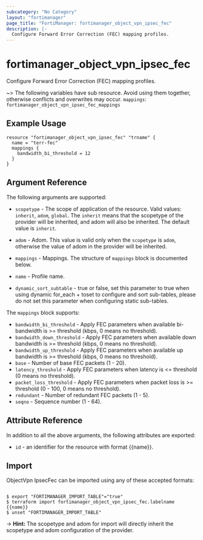 ```yaml
---
subcategory: "No Category"
layout: "fortimanager"
page_title: "FortiManager: fortimanager_object_vpn_ipsec_fec"
description: |-
  Configure Forward Error Correction (FEC) mapping profiles.
---
```


# fortimanager_object_vpn_ipsec_fec
Configure Forward Error Correction (FEC) mapping profiles.

~> The following variables have sub resource. Avoid using them together, otherwise conflicts and overwrites may occur.
`mappings`: `fortimanager_object_vpn_ipsec_fec_mappings`



## Example Usage

```hcl
resource "fortimanager_object_vpn_ipsec_fec" "trname" {
  name = "terr-fec"
  mappings {
    bandwidth_bi_threshold = 12
  }
}
```

## Argument Reference


The following arguments are supported:

* `scopetype` - The scope of application of the resource. Valid values: `inherit`, `adom`, `global`. The `inherit` means that the scopetype of the provider will be inherited, and adom will also be inherited. The default value is `inherit`.
* `adom` - Adom. This value is valid only when the `scopetype` is `adom`, otherwise the value of adom in the provider will be inherited.

* `mappings` - Mappings. The structure of `mappings` block is documented below.
* `name` - Profile name.
* `dynamic_sort_subtable` - true or false, set this parameter to true when using dynamic for_each + toset to configure and sort sub-tables, please do not set this parameter when configuring static sub-tables.

The `mappings` block supports:

* `bandwidth_bi_threshold` - Apply FEC parameters when available bi-bandwidth is &gt;= threshold (kbps, 0 means no threshold).
* `bandwidth_down_threshold` - Apply FEC parameters when available down bandwidth is &gt;= threshold (kbps, 0 means no threshold).
* `bandwidth_up_threshold` - Apply FEC parameters when available up bandwidth is &gt;= threshold (kbps, 0 means no threshold).
* `base` - Number of base FEC packets (1 - 20).
* `latency_threshold` - Apply FEC parameters when latency is &lt;= threshold (0 means no threshold).
* `packet_loss_threshold` - Apply FEC parameters when packet loss is &gt;= threshold (0 - 100, 0 means no threshold).
* `redundant` - Number of redundant FEC packets (1 - 5).
* `seqno` - Sequence number (1 - 64).


## Attribute Reference

In addition to all the above arguments, the following attributes are exported:
* `id` - an identifier for the resource with format {{name}}.

## Import

ObjectVpn IpsecFec can be imported using any of these accepted formats:
```

$ export "FORTIMANAGER_IMPORT_TABLE"="true"
$ terraform import fortimanager_object_vpn_ipsec_fec.labelname {{name}}
$ unset "FORTIMANAGER_IMPORT_TABLE"
```
-> **Hint:** The scopetype and adom for import will directly inherit the scopetype and adom configuration of the provider.
